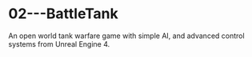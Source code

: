 # 02---BattleTank
An open world tank warfare game with simple AI, and advanced control systems from Unreal Engine 4.
